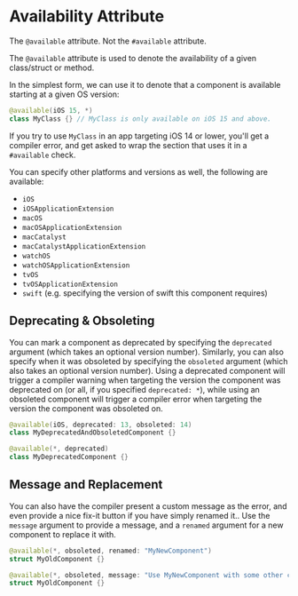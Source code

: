 # Availability Attribute

The `@available` attribute. Not the `#available` attribute.

The `@available` attribute is used to denote the availability of a given class/struct or method.

In the simplest form, we can use it to denote that a component is available starting at a given OS version:

```swift
@available(iOS 15, *)
class MyClass {} // MyClass is only available on iOS 15 and above.
```

If you try to use `MyClass` in an app targeting iOS 14 or lower, you'll get a compiler error, and get asked to wrap the section that uses it in a `#available` check.

You can specify other platforms and versions as well, the following are available:

- `iOS`
- `iOSApplicationExtension`
- `macOS`
- `macOSApplicationExtension`
- `macCatalyst`
- `macCatalystApplicationExtension`
- `watchOS`
- `watchOSApplicationExtension`
- `tvOS`
- `tvOSApplicationExtension`
- `swift` (e.g. specifying the version of swift this component requires)

## Deprecating & Obsoleting

You can mark a component as deprecated by specifying the `deprecated` argument (which takes an optional version number). Similarly, you can also specify when it was obsoleted by specifying the `obsoleted` argument (which also takes an optional version number). Using a deprecated component will trigger a compiler warning when targeting the version the component was deprecated on (or all, if you specified `deprecated: *`), while using an obsoleted component will trigger a compiler error when targeting the version the component was obsoleted on.

```swift
@available(iOS, deprecated: 13, obsoleted: 14)
class MyDeprecatedAndObsoletedComponent {}

@available(*, deprecated)
class MyDeprecatedComponent {}
```

## Message and Replacement

You can also have the compiler present a custom message as the error, and even provide a nice fix-it button if you have simply renamed it.. Use the `message` argument to provide a message, and a `renamed` argument for a new component to replace it with.

```swift
@available(*, obsoleted, renamed: "MyNewComponent")
struct MyOldComponent {}
```

```swift
@available(*, obsoleted, message: "Use MyNewComponent with some other component.")
struct MyOldComponent {}
```
